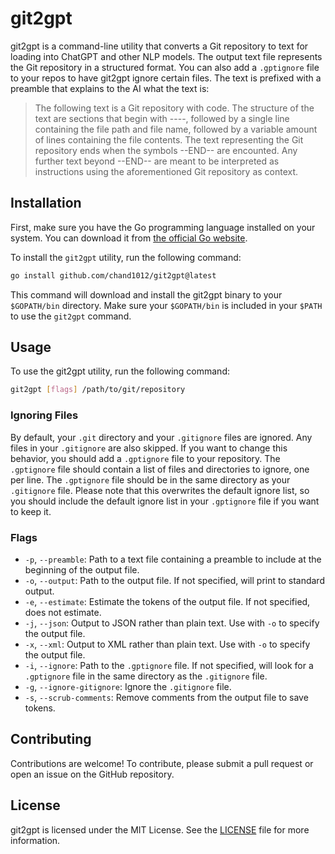 # git2gpt

git2gpt is a command-line utility that converts a Git repository to text for loading into ChatGPT and other NLP models. The output text file represents the Git repository in a structured format. You can also add a `.gptignore` file to your repos to have git2gpt ignore certain files. The text is prefixed with a preamble that explains to the AI what the text is:

> The following text is a Git repository with code. The structure of the text are sections that begin with ----, followed by a single line containing the file path and file name, followed by a variable amount of lines containing the file contents. The text representing the Git repository ends when the symbols --END-- are encounted. Any further text beyond --END-- are meant to be interpreted as instructions using the aforementioned Git repository as context.

## Installation

First, make sure you have the Go programming language installed on your system. You can download it from [the official Go website](https://golang.org/dl/).

To install the `git2gpt` utility, run the following command:

```bash
go install github.com/chand1012/git2gpt@latest
```

This command will download and install the git2gpt binary to your `$GOPATH/bin` directory. Make sure your `$GOPATH/bin` is included in your `$PATH` to use the `git2gpt` command.

## Usage

To use the git2gpt utility, run the following command:

```bash
git2gpt [flags] /path/to/git/repository
```

### Ignoring Files

By default, your `.git` directory and your `.gitignore` files are ignored. Any files in your `.gitignore` are also skipped. If you want to change this behavior, you should add a `.gptignore` file to your repository. The `.gptignore` file should contain a list of files and directories to ignore, one per line. The `.gptignore` file should be in the same directory as your `.gitignore` file. Please note that this overwrites the default ignore list, so you should include the default ignore list in your `.gptignore` file if you want to keep it.

### Flags

* `-p`,  `--preamble`: Path to a text file containing a preamble to include at the beginning of the output file.
* `-o`,  `--output`: Path to the output file. If not specified, will print to standard output.
* `-e`,  `--estimate`: Estimate the tokens of the output file. If not specified, does not estimate. 
* `-j`,  `--json`: Output to JSON rather than plain text. Use with `-o` to specify the output file.
* `-x`,  `--xml`: Output to XML rather than plain text. Use with `-o` to specify the output file.
* `-i`,  `--ignore`: Path to the `.gptignore` file. If not specified, will look for a `.gptignore` file in the same directory as the `.gitignore` file.
* `-g`,  `--ignore-gitignore`: Ignore the `.gitignore` file.
* `-s`,  `--scrub-comments`: Remove comments from the output file to save tokens.

## Contributing

Contributions are welcome! To contribute, please submit a pull request or open an issue on the GitHub repository.

## License

git2gpt is licensed under the MIT License. See the [LICENSE](LICENSE) file for more information.
